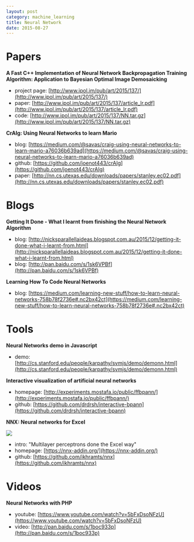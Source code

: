 ```yaml
---
layout: post
category: machine_learning
title: Neural Network
date: 2015-08-27
---
```


# Papers

**A Fast C++ Implementation of Neural Network Backpropagation Training Algorithm: Application to Bayesian Optimal Image Demosaicking**

- project page: [http://www.ipol.im/pub/art/2015/137/](http://www.ipol.im/pub/art/2015/137/)
- paper: [http://www.ipol.im/pub/art/2015/137/article_lr.pdf](http://www.ipol.im/pub/art/2015/137/article_lr.pdf)
- code: [http://www.ipol.im/pub/art/2015/137/NN.tar.gz](http://www.ipol.im/pub/art/2015/137/NN.tar.gz)

**CrAIg: Using Neural Networks to learn Mario**

- blog: [https://medium.com/@savas/craig-using-neural-networks-to-learn-mario-a76036b639ad](https://medium.com/@savas/craig-using-neural-networks-to-learn-mario-a76036b639ad)
- github: [https://github.com/joenot443/crAIg](https://github.com/joenot443/crAIg)
- paper: [http://nn.cs.utexas.edu/downloads/papers/stanley.ec02.pdf](http://nn.cs.utexas.edu/downloads/papers/stanley.ec02.pdf)

# Blogs

**Getting It Done - What I learnt from finishing the Neural Network Algorithm**

- blog: [http://nicksparallellaideas.blogspot.com.au/2015/12/getting-it-done-what-i-learnt-from.html](http://nicksparallellaideas.blogspot.com.au/2015/12/getting-it-done-what-i-learnt-from.html)
- blog: [http://pan.baidu.com/s/1sk6VPBf](http://pan.baidu.com/s/1sk6VPBf)

**Learning How To Code Neural Networks**

- blog: [https://medium.com/learning-new-stuff/how-to-learn-neural-networks-758b78f2736e#.nc2bx42ct](https://medium.com/learning-new-stuff/how-to-learn-neural-networks-758b78f2736e#.nc2bx42ct)

# Tools

**Neural Networks demo in Javascript**

- demo: [http://cs.stanford.edu/people/karpathy/svmjs/demo/demonn.html](http://cs.stanford.edu/people/karpathy/svmjs/demo/demonn.html)

**Interactive visualization of artificial neural networks**

- homepage: [http://experiments.mostafa.io/public/ffbpann/](http://experiments.mostafa.io/public/ffbpann/)
- github: [https://github.com/drdrsh/interactive-bpann](https://github.com/drdrsh/interactive-bpann)

**NNX: Neural networks for Excel**

![](https://nnx-addin.org/img/NNX-hero-movie.gif)

- intro: "Multilayer perceptrons done the Excel way"
- homepage: [https://nnx-addin.org/](https://nnx-addin.org/)
- github: [https://github.com/ikhramts/nnx](https://github.com/ikhramts/nnx)

# Videos

**Neural Networks with PHP**

- youtube: [https://www.youtube.com/watch?v=5bFxDsoNFzU](https://www.youtube.com/watch?v=5bFxDsoNFzU)
- video: [http://pan.baidu.com/s/1boc933p](http://pan.baidu.com/s/1boc933p)